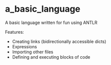 # a_basic_language
A basic language written for fun using ANTLR

Features:
* Creating links (bidirectionally accessible dicts)
* Expressions
* Importing other files
* Defining and executing blocks of code

